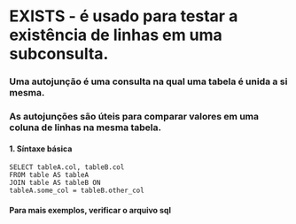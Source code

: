 # EXISTS - é usado para testar a existência de linhas em uma subconsulta.
### Uma autojunção é uma consulta na qual uma tabela é unida a si mesma.
### As autojunções são úteis para comparar valores em uma coluna de linhas na mesma tabela.

#### 1. Síntaxe básica
````
SELECT tableA.col, tableB.col
FROM table AS tableA
JOIN table AS tableB ON
tableA.some_col = tableB.other_col
````
#### Para mais exemplos, verificar o arquivo sql
